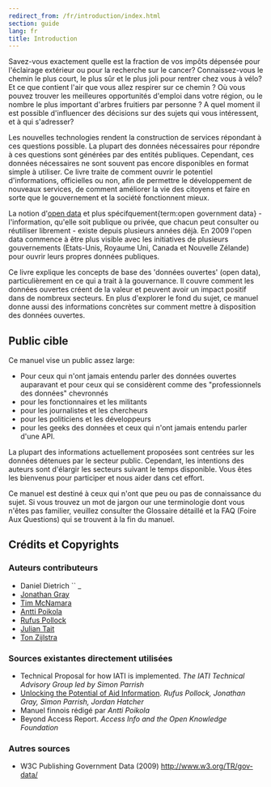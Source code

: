 ```yaml
---
redirect_from: /fr/introduction/index.html
section: guide
lang: fr
title: Introduction
---
```


Savez-vous exactement quelle est la fraction de vos impôts dépensée pour l'éclairage extérieur ou pour la recherche sur le cancer? Connaissez-vous le chemin le plus court, le plus sûr et le plus joli pour rentrer chez vous à vélo? Et ce que contient l'air que vous allez respirer sur ce chemin ? Où vous pouvez trouver les meilleures opportunités d'emploi dans votre région, ou le nombre le plus important d'arbres fruitiers par personne ? A quel moment il est possible d'influencer des décisions sur des sujets qui vous intéressent, et à qui s'adresser?

Les nouvelles technologies rendent la construction de services répondant à ces questions possible. La plupart des données nécessaires pour répondre à ces questions sont générées par des entités publiques. Cependant, ces données nécessaires ne sont souvent pas encore disponibles en format simple à utiliser. Ce livre traite de comment ouvrir le potentiel d'informations, officielles ou non, afin de permettre le développement de nouveaux services, de comment améliorer la vie des citoyens et  faire en sorte que le gouvernement et la société fonctionnent mieux.

La notion d'[open data](/glossary/fr/terms/open-data/) et plus spécifquement{term:open government data} - l'information, qu'elle soit publique ou privée, que chacun peut consulter ou réutiliser librement - existe depuis plusieurs années déjà.
En 2009 l'open data commence à être plus visible avec les initiatives de plusieurs gouvernements (Etats-Unis, Royaume Uni, Canada et Nouvelle Zélande) pour ouvrir leurs propres données publiques.

Ce livre explique les concepts de base des 'données ouvertes' (open data), particulièrement en ce qui a trait à la gouvernance. Il couvre comment les données ouvertes créent de la valeur et peuvent avoir un impact positif dans de nombreux secteurs. En plus d'explorer le fond du sujet, ce manuel donne aussi des informations concrètes sur comment mettre à disposition des données ouvertes.

## Public cible

Ce manuel vise un public assez large:

-   Pour ceux qui n'ont jamais entendu parler des données ouvertes auparavant et pour ceux qui se considèrent comme des "professionnels des données" chevronnés
-   pour les fonctionnaires et les militants
-   pour les journalistes et les chercheurs
-   pour les politiciens et les développeurs
-   pour les geeks des données et ceux qui n'ont jamais entendu parler d'une API.

La plupart des informations actuellement proposées sont centrées sur les données détenues par le secteur public. Cependant, les intentions des auteurs sont d'élargir les secteurs suivant le temps disponible. Vous êtes les bienvenus pour participer et nous aider dans cet effort.

Ce manuel est destiné à ceux qui n'ont que peu ou pas de connaissance du sujet. Si vous trouvez un mot de jargon our une terminologie dont vous n'êtes pas familier, veuillez consulter the Glossaire détaillé et la FAQ (Foire Aux Questions) qui se trouvent à la fin du manuel.

## Crédits et Copyrights

### Auteurs contributeurs

-   Daniel Dietrich \`\` \_
-   [Jonathan Gray](http://jonathangray.org/)
-   [Tim McNamara](http://timmcnamara.co.nz)
-   [Antti Poikola](http://apoikola.wordpress.com/)
-   [Rufus Pollock](http://rufuspollock.org/)
-   [Julian Tait](http://www.littlestar.tv/)
-   [Ton Zijlstra](http://www.zylstra.org/)

### Sources existantes directement utilisées

-   Technical Proposal for how IATI is implemented. *The IATI Technical Advisory Group led by Simon Parrish*
-   [Unlocking the Potential of Aid Information](http://www.unlockingaid.info/). *Rufus Pollock, Jonathan Gray, Simon Parrish, Jordan Hatcher*
-   Manuel finnois rédigé par *Antti Poikola*
-   Beyond Access Report. *Access Info and the Open Knowledge Foundation*

### Autres sources

-   W3C Publishing Government Data (2009) <http://www.w3.org/TR/gov-data/>
